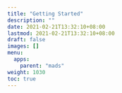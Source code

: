 ```yaml
---
title: "Getting Started"
description: ""
date: 2021-02-21T13:32:10+08:00
lastmod: 2021-02-21T13:32:10+08:00
draft: false
images: []
menu:
  apps:
    parent: "mads"
weight: 1030
toc: true
---
```

